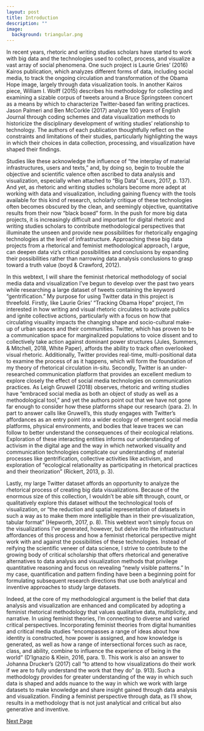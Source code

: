 ```yaml
---
layout: post
title: Introduction
description: ""
image:
  background: triangular.png
---
```


In recent years, rhetoric and writing studies scholars have started to work with big data and the technologies used to collect, process, and visualize a vast array of social phenomena. One such project is Laurie Gries’ (2016) Kairos publication, which analyzes different forms of data, including social media, to track the ongoing circulation and transformation of the Obama Hope image, largely through data visualization tools. In another Kairos piece, William I. Wolff (2015) describes his methodology for collecting and examining a sizable corpus of tweets around a Bruce Springsteen concert as a means by which to characterize Twitter-based fan writing practices. Jason Palmeri and Ben McCorkle (2017) analyze 100 years of English Journal through coding schemes and data visualization methods to historicize the disciplinary development of writing studies’ relationship to technology. The authors of each publication thoughtfully reflect on the constraints and limitations of their studies, particularly highlighting the ways in which their choices in data collection, processing, and visualization have shaped their findings. 

Studies like these acknowledge the influence of “the interplay of material infrastructures, users and texts,” and, by doing so, begin to trouble the objective and scientific valence often ascribed to data analysis and visualization, especially when attached to “Big Data” (Leurs, 2017, p. 137). And yet, as rhetoric and writing studies scholars become more adept at working with data and visualization, including gaining fluency with the tools available for this kind of research, scholarly critique of these technologies often becomes obscured by the clean, and seemingly objective, quantitative results from their now “black boxed” form. In the push for more big data projects, it is increasingly difficult and important for digital rhetoric and writing studies scholars to contribute methodological perspectives that illuminate the unseen and provide new possibilities for rhetorically engaging technologies at the level of infrastructure. Approaching these big data projects from a rhetorical and feminist methodological approach, I argue, can deepen data viz’s critical possibilities and conclusions by expanding their possibilities rather than narrowing data analysis conclusions to grasp toward a truth value (boyd & Crawford, 2012).

In this webtext, I will share the feminist rhetorical methodology of social media data and visualization I’ve begun to develop over the past two years while researching a large dataset of tweets containing the keyword “gentrification.” My purpose for using Twitter data in this project is threefold. Firstly, like Laurie Gries’ “Tracking Obama Hope” project, I’m interested in how writing and visual rhetoric circulates to activate publics and ignite collective actions, particularly with a focus on how that circulating visuality impacts the changing shape and socio-cultural make-up of urban spaces and their communities. Twitter, which has proven to be a communication space for marginalized populations to voice dissent and to collectively take action against dominant power structures (Jules, Summers, & Mitchell, 2018, White Paper), affords the ability to track often overlooked visual rhetoric. Additionally, Twitter provides real-time, multi-positional data to examine the process of as it happens, which will form the foundation of my theory of rhetorical circulation in-situ. Secondly, Twitter is an under-researched communication platform that provides an excellent medium to explore closely the effect of social media technologies on communication practices. As Leigh Gruwell (2018) observes, rhetoric and writing studies have “embraced social media as both an object of study as well as a methodological tool,” and yet the authors point out that we have not gone far enough to consider how these platforms shape our research (para. 2). In part to answer calls like Gruwell’s, this study engages with Twitter’s affordances as an entry point into a wider ecology of emergent social media platforms, physical environments, and bodies that leave traces we can follow to better understand the consequences of their ecological relations. Exploration of these interacting entities informs our understanding of activism in the digital age and the way in which networked visuality and communication technologies complicate our understanding of material processes like gentrification, collective activities like activism, and exploration of “ecological relationality as participating in rhetorical practices and their theorization” (Rickert, 2013, p. 3).  

Lastly, my large Twitter dataset affords an opportunity to analyze the rhetorical process of creating big data visualizations. Because of the enormous size of this collection, I wouldn’t be able sift through, count, or qualitatively explore this dataset without the technological tools of visualization, or “the reduction and spatial representation of datasets in such a way as to make them more intelligible than in their pre‐visualization, tabular format” (Hepworth, 2017, p. 8). This webtext won’t simply focus on the visualizations I’ve generated, however, but delve into the infrastructural affordances of this process and how a feminist rhetorical perspective might work with and against the possibilities of these technologies. Instead of reifying the scientific veneer of data science, I strive to contribute to the growing body of critical scholarship that offers rhetorical and generative alternatives to data analysis and visualization methods that privilege quantitative reasoning and focus on revealing “newly visible patterns.” In my case, quantification and pattern finding have been a beginning point for formulating subsequent research directions that use both analytical and inventive approaches to study large datasets.

Indeed, at the core of my methodological argument is the belief that data analysis and visualization are enhanced and complicated by adopting a feminist rhetorical methodology that values qualitative data, multiplicity, and narrative. In using feminist theories, I’m connecting to diverse and varied critical perspectives. Incorporating feminist theories from digital humanities and critical media studies “encompasses a range of ideas about how identity is constructed, how power is assigned, and how knowledge is generated, as well as how a range of intersectional forces such as race, class, and ability, combine to influence the experience of being in the world” (D’Ignazio & Klein, 2016, para. 1). This work is also an answer to Johanna Drucker’s (2017) call “to attend to how visualizations do their work if we are to fully understand the work that they do” (p. 913). Such a methodology provides for greater understanding of the way in which such data is shaped and adds nuance to the way in which we work with large datasets to make knowledge and share insight gained through data analysis and visualization. Finding a feminist perspective through data, as I’ll show, results in a methodology that is not just analytical and critical but also generative and inventive.

<div class="next-container">
	<a class="next-page" href="{{ site.url }}/feminist-critiques/">Next Page</a>
</div>	
